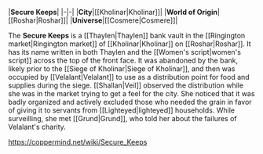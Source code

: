 |**Secure Keeps**|
|-|-|
|**City**|[[Kholinar\|Kholinar]]|
|**World of Origin**|[[Roshar\|Roshar]]|
|**Universe**|[[Cosmere\|Cosmere]]|

The **Secure Keeps** is a [[Thaylen\|Thaylen]] bank vault in the [[Ringington market\|Ringington market]] of [[Kholinar\|Kholinar]] on [[Roshar\|Roshar]]. It has its name written in both Thaylen and the [[Women's script\|women's script]] across the top of the front face.
It was abandoned by the bank, likely prior to the [[Siege of Kholinar\|Siege of Kholinar]], and then was occupied by [[Velalant\|Velalant]] to use as a distribution point for food and supplies during the siege. [[Shallan\|Veil]] observed the distribution while she was in the market trying to get a feel for the city. She noticed that it was badly organized and actively excluded those who needed the grain in favor of giving it to servants from [[Lighteyed\|lighteyed]] households. While surveilling, she met [[Grund\|Grund]], who told her about the failures of Velalant's charity.



https://coppermind.net/wiki/Secure_Keeps
